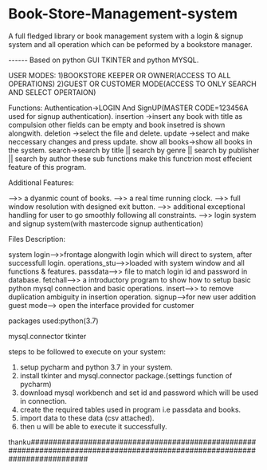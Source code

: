 # Book-Store-Management-system

A full fledged library or book management system with a login & signup system and all operation which can be peformed
by a bookstore manager.

------ Based on python GUI TKINTER and python MYSQL.

USER MODES:
1)BOOKSTORE KEEPER OR OWNER(ACCESS TO ALL OPERATIONS)
2)GUEST OR CUSTOMER MODE(ACCESS TO ONLY SEARCH AND SELECT OPERTAION)

Functions:
Authentication->LOGIN And SignUP(MASTER CODE=123456A used for signup authentication).
insertion ->insert any book with title as compulsion other fields can be empty and book insetred is shown alongwith.
deletion ->select the file and delete.
update ->select and make neccessary changes and press update.
show all books->show all books in the system.
search->search by title || search by genre || search by publisher || search by author 
        these sub functions make this functrion most effecient feature of this program.

Additional Features:

-->> a dyanmic count of books.
-->> a real time running clock.
-->> full window resolution with designed exit button.
-->> additional exceptional handling for user to go smoothly following all constraints.
-->> login system and signup system(with mastercode signup authentication)

Files Description:

system login-->>frontage alongwith login which will direct to system, after successfull login.
operations_stu-->>loaded with system window and all functions & features.
passdata-->> file to match login id and password in database.
fetchall-->> a introductory program to show how to setup basic python mysql connection and basic operations.
insert-->> to remove duplication ambiguity in insertion operation.
signup-->for new user addition
guest mode--> open the interface provided for customer

packages used:python(3.7)

mysql.connector
tkinter

steps to be followed to execute on your system:
1. setup pycharm and python 3.7 in your system.
2. install tkinter and mysql.connector package.(settings function of pycharm)
3. download mysql workbench and set id and password which will be used in connection.
4. create the required tables used in program i.e passdata and books.
5. import data to these data (csv attached).
6. then u will be able to execute it successfully.



thanku#############################################################################################################################
